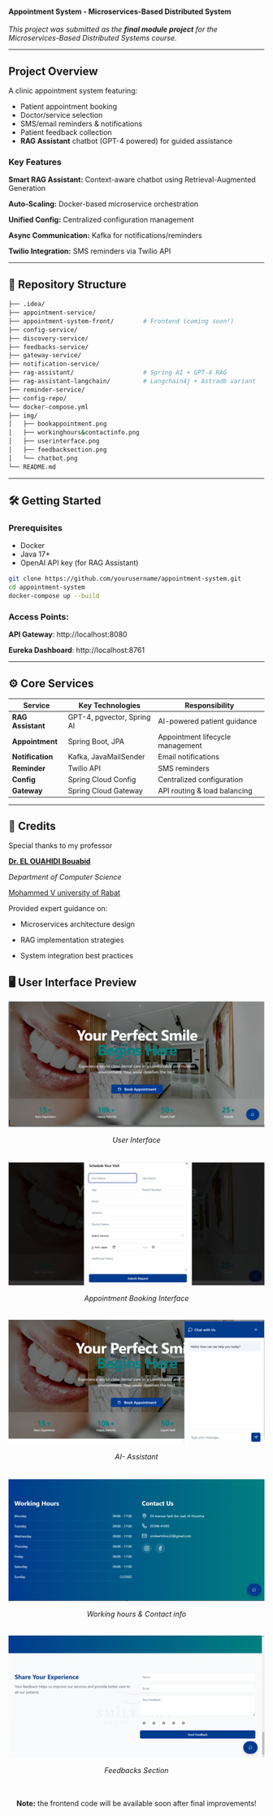 #### **Appointment System - Microservices-Based Distributed System** 

*This project was submitted as the **final module project** for the Microservices-Based Distributed Systems course.*



---

##  **Project Overview**
A clinic appointment system featuring:
- Patient appointment booking 
- Doctor/service selection 
- SMS/email reminders & notifications
- Patient feedback collection
- **RAG Assistant** chatbot (GPT-4 powered) for guided assistance


###  Key Features
**Smart RAG Assistant:** Context-aware chatbot using Retrieval-Augmented Generation

**Auto-Scaling:** Docker-based microservice orchestration

**Unified Config:** Centralized configuration management

**Async Communication:** Kafka for notifications/reminders

**Twilio Integration:** SMS reminders via Twilio API

---

## 📂 **Repository Structure**
```bash
├── .idea/
├── appointment-service/
├── appointment-system-front/        # Frontend (coming soon!)
├── config-service/
├── discovery-service/
├── feedbacks-service/
├── gateway-service/
├── notification-service/
├── rag-assistant/                   # Spring AI + GPT-4 RAG
├── rag-assistant-langchain/         # Langchain4j + Astradb variant
├── reminder-service/
├── config-repo/
└── docker-compose.yml
├── img/
│   ├── bookappointment.png
│   ├── workinghours&contactinfo.png
│   ├── userinterface.png
│   ├── feedbacksection.png
│   └── chatbot.png
└── README.md
```
---

## 🛠️ **Getting Started**

### Prerequisites
- Docker
- Java 17+
- OpenAI API key (for RAG Assistant)

```bash
git clone https://github.com/yourusername/appointment-system.git
cd appointment-system
docker-compose up --build
```
### Access Points:

**API Gateway**: http://localhost:8080

**Eureka Dashboard**: http://localhost:8761

---
## ⚙️ **Core Services**

| Service                | Key Technologies                 | Responsibility                          |
|------------------------|----------------------------------|-----------------------------------------|
| **RAG Assistant**      | GPT-4, pgvector, Spring AI      | AI-powered patient guidance             |
| **Appointment**        | Spring Boot, JPA                | Appointment lifecycle management        |
| **Notification**       | Kafka, JavaMailSender           | Email notifications                     |
| **Reminder**           | Twilio API                      | SMS reminders                           |
| **Config**             | Spring Cloud Config             | Centralized configuration               |
| **Gateway**            | Spring Cloud Gateway            | API routing & load balancing            |



---
## 🙏 Credits
Special thanks to my professor 

[**Dr. EL OUAHIDI Bouabid**](#https://www.researchgate.net/profile/Bouabid-Ouahidi)

*Department of Computer Science*

[Mohammed V university of Rabat](#https://www.um5.ac.ma/) 

Provided expert guidance on:

- Microservices architecture design

- RAG implementation strategies

- System integration best practices 


## 🖥️ **User Interface Preview**

<div align="center">
  <div style="display: flex; flex-wrap: wrap; gap: 20px; justify-content: center;">
    <div style="flex: 1; min-width: 300px;">
      <img src="img/userinterface.png" alt="Appointment Booking" style="width:100%">
      <p align="center"><em> User Interface</em></p>
    </div>
  <div style="display: flex; flex-wrap: wrap; gap: 20px; justify-content: center;">
    <div style="flex: 1; min-width: 300px;">
      <img src="img/bookappointment.png" alt="Appointment Booking" style="width:100%">
      <p align="center"><em>Appointment Booking Interface</em></p>
    </div>
  <div style="display: flex; flex-wrap: wrap; gap: 20px; justify-content: center;">
    <div style="flex: 1; min-width: 300px;">
      <img src="img/chatbot.png" alt="Appointment Booking" style="width:100%">
      <p align="center"><em>AI- Assistant</em></p>
    </div>
     <div style="display: flex; flex-wrap: wrap; gap: 20px; justify-content: center;">
    <div style="flex: 1; min-width: 300px;">
      <img src="img/workinghours&contactinfo.png" alt="Appointment Booking" style="width:100%">
      <p align="center"><em>Working hours & Contact info </em></p>
    </div>
     <div style="display: flex; flex-wrap: wrap; gap: 20px; justify-content: center;">
    <div style="flex: 1; min-width: 300px;">
      <img src="img/feedbacksection.png" alt="Appointment Booking" style="width:100%">
      <p align="center"><em>Feedbacks Section</em></p>
    </div>
    
    
</div>



**Note:** the frontend code will be available soon after final improvements!
